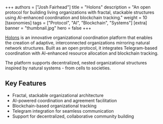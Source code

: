 +++
authors = ["Josh Fairhead"]
title = "Holons"
description = "An open protocol for building living organizations with fractal, stackable structures using AI-enhanced coordination and blockchain tracking."
weight = 10
[taxonomies]
tags = ["Protocol", "AI", "Blockchain", "Systems"]
[extra]
banner = "thumbnail.jpg"
hero = false
+++

[Holons](https://www.holons.io/) is an innovative organizational coordination platform that enables the creation of adaptive, interconnected organizations mirroring natural network structures. Built as an open protocol, it integrates Telegram-based coordination with AI-enhanced resource allocation and blockchain tracking.

The platform supports decentralized, nested organizational structures inspired by natural systems - from cells to societies.

## Key Features

- Fractal, stackable organizational architecture
- AI-powered coordination and agreement facilitation
- Blockchain-based organizational tracking
- Telegram integration for seamless communication
- Support for decentralized, collaborative community building
